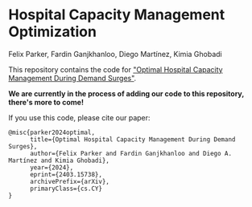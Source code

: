 # Hospital Capacity Management Optimization
Felix Parker, Fardin Ganjkhanloo, Diego Martínez, Kimia Ghobadi

This repository contains the code for ["Optimal Hospital Capacity Management During Demand Surges"](https://arxiv.org/abs/2403.15738).

**We are currently in the process of adding our code to this repository, there's more to come!**

If you use this code, please cite our paper:
```
@misc{parker2024optimal,
      title={Optimal Hospital Capacity Management During Demand Surges}, 
      author={Felix Parker and Fardin Ganjkhanloo and Diego A. Martínez and Kimia Ghobadi},
      year={2024},
      eprint={2403.15738},
      archivePrefix={arXiv},
      primaryClass={cs.CY}
}
```
